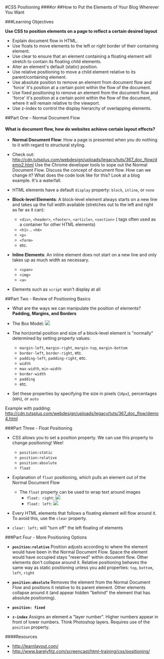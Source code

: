 #CSS Positioning
####*or*
##How to Put the Elements of Your Blog Wherever You Want


###Learning Objectives


**Use CSS to position elements on a page to reflect a certain desired layout**

- Explain document flow in HTML.
- Use floats to move elements to the left or right border of their containing element.
- Use clear to ensure that an element containing a floating element will stretch to contain its floating child elements.
- Alter an element's default (static) position.
- Use relative positioning to move a child element relative to its parent/containing element.
- Use absolute position to remove an element from document flow and 'force' it's position at a certain point within the flow of the document.
- Use fixed positioning to remove an element from the document flow and 'force' it's position at a certain point within the flow of the document, where it will remain relative to the viewport.
- Use z-index to control the display hierarchy of overlapping elements.

##Part One - Normal Document Flow

#### What is document flow, how do websites achieve certain layout effects?
- **Normal Document Flow**: How a page is presented when you do nothing to it with regard to structural styling.

- Check out: http://cdn.tutsplus.com/webdesign/uploads/legacy/tuts/367_doc_flow/demo2.html Use the Chrome developer tools to sope out the Normal Document Flow. Discuss the concept of document flow. How can we change it? What does the code look like for this? Look at a blog example. It's a waterfall. 

- HTML elements have a default ```display``` property: ```block```, ```inline```, or ```none```

- **Block-level Elements**: A block-level element always starts on a new line and takes up the full width available (stretches out to the left and right as far as it can):
  - ```<div>```, ```<header>```, ```<footer>```, ```<article>```, ```<section>``` ( tags often used as a container for other HTML elements)
  - ```<h1>``` .. ```<h6>```
  - ```<p>```
  - ```<form>```
  - etc.

- **Inline Elements**: An inline element does not start on a new line and only takes up as much width as necessary.
  - ```<span>```
  - ```<img>```
  - ```<a>```

- Elements such as ```script``` won't display at all 

##Part Two - Review of Positioning Basics

- What are the ways we can manipulate the position of elements?  **Padding, Margins, and Borders**
- The Box Model:
![](http://www.turnwall.com/wp-content/uploads/2014/06/box-model-css.png?670861) 
- The horizontal position and size of a block-level element is "normally" determined by setting property values:
  * ```margin-left```, ```margin-right```, ```margin-top```, ```margin-bottom```
  * ```border-left```,  ```border-right```, etc.
  * ```padding-left```, ```padding-right```, etc.
  * ```width``` 
  * ```max-width```, ```min-width```
  * ```border-width```
  * ```padding```
  * etc. 
  
- Set these properties by specifying the size in pixels (```10px```), percentages (```60%```), or ```auto```

Example with padding: http://cdn.tutsplus.com/webdesign/uploads/legacy/tuts/367_doc_flow/demo4.html 



###Part Three - Float Positioning

- CSS allows you to set a position property. We can use this property to change positioning! Wee! 
    - ```position:static```
    - ```position:relative```
    - ```position:absolute```
    - ```float```

- Explanation of ```float``` positioning, which pulls an element out of the Normal Document Flow
  - The ```float``` property can be used to wrap text around images
    -  ```float: right```: ![](http://xhtml.com/510ACA5B-DC0D-4E03-B6BF-861FD62E91F3/float-right.gif)
    - ```float: left```: ![](http://xhtml.com/510ACA5B-DC0D-4E03-B6BF-861FD62E91F3/float-left.gif)

- Every HTML elements that follows a floating element will flow around it. To avoid this, use the ```clear``` property. 
- ```clear: left;``` will "turn off" the left floating of elements



###Part Four - More Positioning Options


- **```position:relative```** Position adjusts according to where the element would have been in the Normal Document Flow. Space the element would have occupied stays "reserved" within document flow. Other elements don't collapse around it. Relative positioning behaves the same way as static positioning unless you add properties: ```top```, ```bottom```, ```left```, ```right```

- **```position:absolute```** Removes the element from the Normal Document Flow and positions it relative to its parent element. Other elements collapse around it (and appear hidden "behind" the element that has absolute positioning). 

- **```position: fixed```**

- **```z-index```** Assigns an element a "layer number". Higher numbers appear in front of lower numbers. Think Photoshop layers. Requires use of the ```position``` property.



####Resources
  - http://learnlayout.com/
  - http://www.barelyfitz.com/screencast/html-training/css/positioning/

